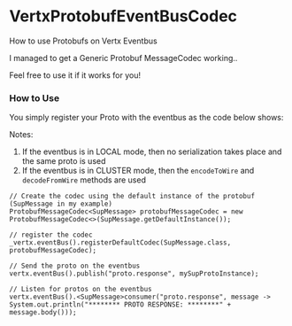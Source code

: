 # VertxProtobufEventBusCodec
How to use Protobufs on Vertx Eventbus

I managed to get a Generic Protobuf MessageCodec working..

Feel free to use it if it works for you!

### How to Use
You simply register your Proto with the eventbus as the code below shows:

Notes:

1. If the eventbus is in LOCAL mode, then no serialization takes place and the same proto is used
2. If the eventbus is in CLUSTER mode, then the `encodeToWire` and `decodeFromWire` methods are used

```
// Create the codec using the default instance of the protobuf (SupMessage in my example)
ProtobufMessageCodec<SupMessage> protobufMessageCodec = new ProtobufMessageCodec<>(SupMessage.getDefaultInstance());

// register the codec
_vertx.eventBus().registerDefaultCodec(SupMessage.class, protobufMessageCodec);

// Send the proto on the eventbus
vertx.eventBus().publish("proto.response", mySupProtoInstance);

// Listen for protos on the eventbus
vertx.eventBus().<SupMessage>consumer("proto.response", message -> System.out.println("******** PROTO RESPONSE: ********" + message.body()));
```
